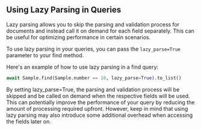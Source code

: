 ## Using Lazy Parsing in Queries
Lazy parsing allows you to skip the parsing and validation process for documents and instead call it on demand for each field separately. This can be useful for optimizing performance in certain scenarios.

To use lazy parsing in your queries, you can pass the `lazy_parse=True` parameter to your find method.

Here's an example of how to use lazy parsing in a find query:

```python
await Sample.find(Sample.number == 10, lazy_parse=True).to_list()
```

By setting lazy_parse=True, the parsing and validation process will be skipped and be called on demand when the respective fields will be used. This can potentially improve the performance of your query by reducing the amount of processing required upfront. However, keep in mind that using lazy parsing may also introduce some additional overhead when accessing the fields later on.